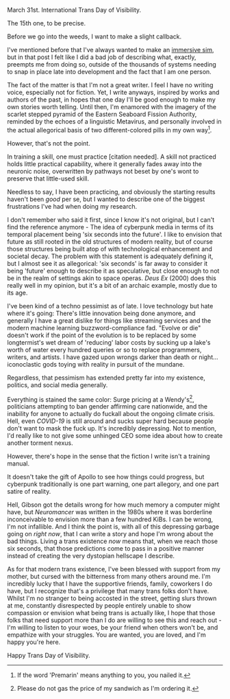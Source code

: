 <!--
.. title: Six Seconds
.. slug: six-seconds
.. date: 2024-03-31 18:00:00 UTC-04:00
.. tags: tdov
.. category: personal
.. previewimage: /images/paradiso.jpg
.. description: Musing on the perils of writing speculative fiction, in the context of primarily being trans, but also some tech and politics
.. type: text
-->


March 31st. International Trans Day of Visibility. 

The 15th one, to be precise. 

Before we go into the weeds, I want to make a slight callback.

I've mentioned before that I've always wanted to make an [immersive sim](https://blog.autumnrain.cc/posts/encroaching-darkness/), but in that post I felt like I did a bad job of describing what, exactly, preempts me from doing so, outside of the thousands of systems needing to snap in place late into development and the fact that I am one person. 

The fact of the matter is that I'm not a great writer. I feel I have no writing voice, especially not for fiction. Yet, I write anyways, inspired by works and authors of the past, in hopes that one day I'll be good enough to make my own stories worth telling. Until then, I'm enamored with the imagery of the scarlet stepped pyramid of the Eastern Seaboard Fission Authority, reminded by the echoes of a linguistic Metavirus, and personally involved in the actual allegorical basis of two different-colored pills in my own way[^1]. 

<!-- TEASER_END -->

However, that's not the point.

In training a skill, one must practice [citation needed]. A skill not practiced holds little practical capability, where it generally fades away into the neuronic noise, overwritten by pathways not beset by one's wont to preserve that little-used skill. 

Needless to say, I have been practicing, and obviously the starting results haven't been *good* per se, but I wanted to describe one of the biggest frustrations I've had when doing my research.

I don't remember who said it first, since I know it's not original, but I can't find the reference anymore - The idea of cyberpunk media in terms of its temporal placement being 'six seconds into the future'. 
I like to envision that future as still rooted in the old structures of modern reality, but of course those structures being built atop of with technological enhancement and societal decay. The problem with this statement is adequately defining it, but I almost see it as allegorical: 'six seconds' is far away to consider it being 'future' enough to describe it as speculative, but close enough to not be in the realm of settings akin to space operas. *Deus Ex* (2000) does this really well in my opinion, but it's a bit of an archaic example, mostly due to its age.

I've been kind of a techno pessimist as of late. I love technology but hate where it's going: There's little innovation being done anymore, and generally I have a great dislike for things like streaming services and the modern machine learning buzzword-compliance fad. "Evolve or die" doesn't work if the point of the evolution is to be replaced by some longtermist's wet dream of 'reducing' labor costs by sucking up a lake's worth of water every hundred queries or so to replace programmers, writers, and artists. I have gazed upon wrongs darker than death or night... iconoclastic gods toying with reality in pursuit of the mundane.

Regardless, that pessimism has extended pretty far into my existence, politics, and social media generally. 

Everything is stained the same color: Surge pricing at a Wendy's[^2], politicians attempting to ban gender affirming care nationwide, and the inability for anyone to actually do fuckall about the ongoing climate crisis.
Hell, even *COVID-19* is still around and sucks super hard because people don't want to mask the fuck up. It's incredibly depressing. Not to mention, I'd really like to not give some unhinged CEO some idea about how to create another torment nexus.

However, there's hope in the sense that the fiction I write isn't a training manual. 

It doesn't take the gift of Apollo to see how things could progress, but cyberpunk traditionally is one part warning, one part allegory, and one part satire of reality.

Hell, Gibson got the details wrong for how much memory a computer might have, but *Neuromancer* was written in the 1980s where it was borderline inconceivable to envision more than a few hundred KiBs. I can be wrong, I'm not infallible. And I think the point is, with all of this depressing garbage going on *right now*, that I can write a story and hope I'm wrong about the bad things. Living a trans existence *now* means that, when we reach those six seconds, that those predictions come to pass in a positive manner instead of creating the very dystopian hellscape I describe. 

As for that modern trans existence, I've been blessed with support from my mother, but cursed with the bitterness from many others around me. I'm incredibly lucky that I have the supportive friends, family, coworkers I do have, but I recognize that's a privilege that many trans folks don't have. Whilst I'm no stranger to being accosted in the street, getting slurs thrown at me, constantly disrespected by people entirely unable to show compassion or envision what being trans is actually like, I hope that those folks that need support more than I do are willing to see this and reach out - I'm willing to listen to your woes, be your friend when others won't be, and empathize with your struggles. You are wanted, you are loved, and I'm happy you're here.

Happy Trans Day of Visibility.

[^1]:  If the word 'Premarin' means anything to you, you nailed it. 
[^2]:  Please do not gas the price of my sandwich as I'm ordering it. 
